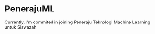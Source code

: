 # PenerajuML

Currently, I'm commited in joining Peneraju Teknologi Machine Learning untuk Siswazah
